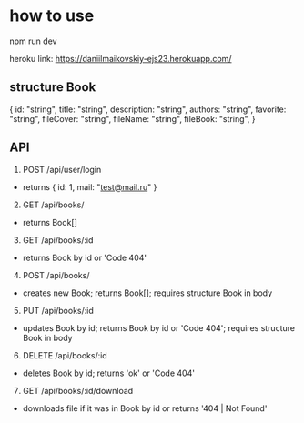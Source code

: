 # how to use

npm run dev

heroku link: https://daniilmaikovskiy-ejs23.herokuapp.com/

## structure Book

{
  id: "string",
  title: "string",
  description: "string",
  authors: "string",
  favorite: "string",
  fileCover: "string",
  fileName: "string",
  fileBook: "string",
}

## API

1. POST    /api/user/login
  - returns { id: 1, mail: "test@mail.ru" }

2. GET     /api/books/
  - returns Book[]

3. GET     /api/books/:id
  - returns Book by id or 'Code 404'

4. POST    /api/books/
  - creates new Book; returns Book[]; requires structure Book in body

5. PUT     /api/books/:id
  - updates Book by id; returns Book by id or 'Code 404'; requires structure Book in body

6. DELETE  /api/books/:id
  - deletes Book by id; returns 'ok' or 'Code 404'

7. GET    /api/books/:id/download
  - downloads file if it was in Book by id or returns '404 | Not Found'